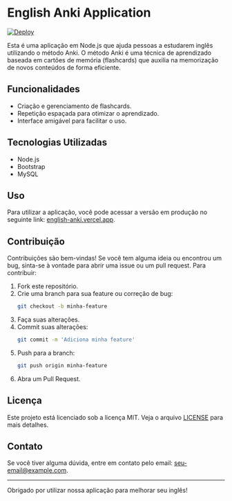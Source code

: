 # English Anki Application

[![Deploy](https://img.shields.io/badge/deploy-vercel-brightgreen)](https://english-anki.vercel.app/)

Esta é uma aplicação em Node.js que ajuda pessoas a estudarem inglês utilizando o método Anki. O método Anki é uma técnica de aprendizado baseada em cartões de memória (flashcards) que auxilia na memorização de novos conteúdos de forma eficiente.

## Funcionalidades

- Criação e gerenciamento de flashcards.
- Repetição espaçada para otimizar o aprendizado.
- Interface amigável para facilitar o uso.

## Tecnologias Utilizadas

- Node.js
- Bootstrap
- MySQL

## Uso

Para utilizar a aplicação, você pode acessar a versão em produção no seguinte link: [english-anki.vercel.app](https://english-anki.vercel.app/).

## Contribuição

Contribuições são bem-vindas! Se você tem alguma ideia ou encontrou um bug, sinta-se à vontade para abrir uma issue ou um pull request. Para contribuir:

1. Fork este repositório.
2. Crie uma branch para sua feature ou correção de bug:
    ```bash
    git checkout -b minha-feature
    ```
3. Faça suas alterações.
4. Commit suas alterações:
    ```bash
    git commit -m 'Adiciona minha feature'
    ```
5. Push para a branch:
    ```bash
    git push origin minha-feature
    ```
6. Abra um Pull Request.

## Licença

Este projeto está licenciado sob a licença MIT. Veja o arquivo [LICENSE](LICENSE) para mais detalhes.

## Contato

Se você tiver alguma dúvida, entre em contato pelo email: [seu-email@example.com](mailto:luiz_cleidi@hotmail.com).

---

Obrigado por utilizar nossa aplicação para melhorar seu inglês!
